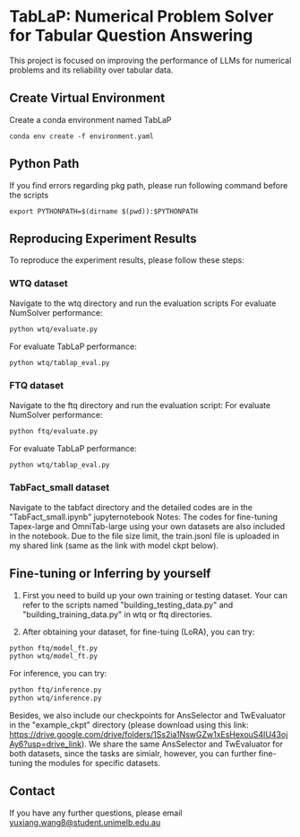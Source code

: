 # TabLaP: Numerical Problem Solver for Tabular Question Answering
This project is focused on improving the performance of LLMs for numerical problems and its reliability over tabular data.

## Create Virtual Environment
Create a conda environment named TabLaP 
```
conda env create -f environment.yaml
```

## Python Path
If you find  errors regarding pkg path, please run following command before the scripts
```
export PYTHONPATH=$(dirname $(pwd)):$PYTHONPATH
```

## Reproducing Experiment Results
To reproduce the experiment results, please follow these steps:
### WTQ dataset
Navigate to the wtq directory and run the evaluation scripts
For evaluate NumSolver performance:
```bash
python wtq/evaluate.py
```

For evaluate TabLaP performance:
```bash
python wtq/tablap_eval.py
```

### FTQ dataset
Navigate to the ftq directory and run the evaluation script:
For evaluate NumSolver performance:
```bash
python ftq/evaluate.py
```

For evaluate TabLaP performance:
```bash
python wtq/tablap_eval.py
```

### TabFact_small dataset
Navigate to the tabfact directory and the detailed codes are in the "TabFact_small.ipynb" jupyternotebook 
Notes:
The codes for fine-tuning Tapex-large and OmniTab-large using your own datasets are also included in the notebook. Due to the file size limit, the train.jsonl file is uploaded in my shared link (same as the link with model ckpt below).

## Fine-tuning or Inferring by yourself
1. First you need to build up your own training or testing dataset. Your can refer to the scripts named "building_testing_data.py" and "building_training_data.py" in wtq or ftq directories.

2. After obtaining your dataset, for fine-tuing (LoRA), you can try:
```bash
python ftq/model_ft.py
python wtq/model_ft.py
```
For inference, you can try:
```bash
python ftq/inference.py
python wtq/inference.py
```
Besides, we also include our checkpoints for AnsSelector and TwEvaluator in the "example_ckpt" directory (please download using this link: https://drive.google.com/drive/folders/1Ss2ia1NswGZw1xEsHexouS4IU43ojAy6?usp=drive_link).
We share the same AnsSelector and TwEvaluator for both datasets, since the tasks are simialr, however, you can further fine-tuning the modules for specific datasets.

## Contact
If you have any further questions, please email yuxiang.wang8@student.unimelb.edu.au

